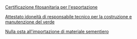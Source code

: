 [Certificazione fitosanitaria per l'esportazione]({{site.baseurl}}/schede/certificazionefitosanitaria/cittadini/index.html)

[Attestato idoneità di responsabile tecnico per la costruzione e manutenzione del verde]({{site.baseurl}}/schede/manutenzioneverde/cittadini/index.html)

[Nulla osta all'importazione di materiale sementiero]({{site.baseurl}}/schede/nullaostaimport/cittadini/index.html)
